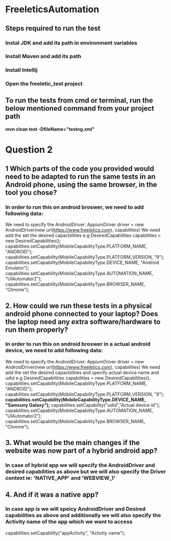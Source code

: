 # FreeleticsAutomation
## Steps required to run the test
### Instal JDK and add its path in environment variables
### Install Maven and add its path
### Install Intellij
### Open the freeletic_test project
## To run the tests from cmd or terminal, run the below mentioned command from your project path
#### mvn clean test -DfileName="testng.xml"

# Question 2
## 1  Which parts of the code you provided would need to be adapted to run the same tests in an Android phone, using the same browser, in the tool you chose?
### In order to run this on android broswer, we need to add following data:
We need to specify the AndroidDriver: AppiumDriver driver = new AndroidDriver(new url(https://www.freeletics.com), capabilities)
We need add the set the desired capacbilities e.g 
DesiredCapabilities capabilities = new DesiredCapabilities();
capabilities.setCapability(MobileCapabilityType.PLATFORM_NAME, "ANDROID");
capabilities.setCapability(MobileCapabilityType.PLATFORM_VERSION, "9");
capabilities.setCapability(MobileCapabilityType.DEVICE_NAME, "Android Emulator");
capabilities.setCapability(MobileCapabilityType.AUTOMATION_NAME, "UIAutomator2");
capabilities.setCapability(MobileCapabilityType.BROWSER_NAME, "Chrome");

## 2. How could we run these tests in a physical android phone connected to your laptop? Does the laptop need any extra software/hardware to run them properly?
### In order to run this on android broswer in a actual android device, we need to add following data:
We need to specify the AndroidDriver: AppiumDriver driver = new AndroidDriver(new url(https://www.freeletics.com), capabilities)
We need add the set the desired capacbilities and specify actual device name and udid e.g 
DesiredCapabilities capabilities = new DesiredCapabilities();
capabilities.setCapability(MobileCapabilityType.PLATFORM_NAME, "ANDROID");
capabilities.setCapability(MobileCapabilityType.PLATFORM_VERSION, "9");
**capabilities.setCapability(MobileCapabilityType.DEVICE_NAME, "Samsuny Galaxy");**
capabilities.setCapability("udid","Actual device id");
capabilities.setCapability(MobileCapabilityType.AUTOMATION_NAME, "UIAutomator2");
capabilities.setCapability(MobileCapabilityType.BROWSER_NAME, "Chrome");

## 3. What would be the main changes if the website was now part of a hybrid android app? 
### In case of hybrid app we will specify the AndroidDriver and desired capabilities as above but we will also specify the Driver context ie: 'NATIVE_APP' and 'WEBVIEW_1'

## 4. And if it was a native app? 
### In case app is we will speicy AndroidDriver and Desired capabilities as above and additionally we will also specify the Activity name of the app which we want to access
capabilities.setCapability("appActivity", "Activtiy name");




